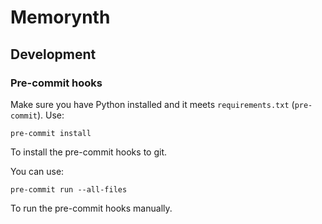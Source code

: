 # Memorynth

## Development

### Pre-commit hooks

Make sure you have Python installed and it meets `requirements.txt` (`pre-commit`). Use:

```
pre-commit install
```

To install the pre-commit hooks to git.

You can use:
```
pre-commit run --all-files
```

To run the pre-commit hooks manually.
